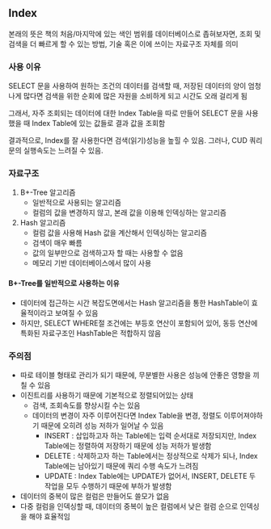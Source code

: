 ## Index

본래의 뜻은 책의 처음/마지막에 있는 색인
범위를 데이터베이스로 좁혀보자면, 조회 및 검색을 더 빠르게 할 수 있는 방법, 기술 혹은 이에 쓰이는 자료구조 자체를 의미

### 사용 이유

SELECT 문을 사용하여 원하는 조건의 데이터를 검색할 때, 저장된 데이터의 양이 엄청나게 많다면 검색을 위한 순회에 많은 자원을 소비하게 되고 시간도 오래 걸리게 됨

그래서, 자주 조회되는 데이터에 대한 Index Table을 따로 만들어 SELECT 문을 사용했을 때 Index Table에 있는 값들로 결과 값을 조회함

결과적으로, Index를 잘 사용한다면 검색(읽기)성능을 높힐 수 있음.
그러나, CUD 쿼리문의 실행속도는 느려질 수 있음.

### 자료구조

1. B+-Tree 알고리즘
   - 일반적으로 사용되는 알고리즘
   - 컬럼의 값을 변경하지 않고, 본래 값을 이용해 인덱싱하는 알고리즘
2. Hash 알고리즘
   - 컬럼 값을 사용해 Hash 값을 계산해서 인덱싱하는 알고리즘
   - 검색이 매우 빠름
   - 값의 일부만으로 검색하고자 할 때는 사용할 수 없음
   - 메모리 기반 데이터베이스에서 많이 사용

#### B+-Tree를 일반적으로 사용하는 이유

- 데이터에 접근하는 시간 복잡도면에서는 Hash 알고리즘을 통한 HashTable이 효율적이라고 보여질 수 있음
- 하지만, SELECT WHERE절 조건에는 부등호 연산이 포함되어 있어, 동등 연산에 특화된 자료구조인 HashTable은 적합하지 않음

### 주의점

- 따로 테이블 형태로 관리가 되기 때문에, 무분별한 사용은 성능에 안좋은 영향을 끼칠 수 있음
- 이진트리를 사용하기 때문에 기본적으로 정렬되어있는 상태
  - 검색, 조회속도를 향상시킬 수는 있음
  - 데이터의 변경이 자주 이루어진다면 Index Table을 변경, 정렬도 이루어져야하기 때문에 오히려 성능 저하가 일어날 수 있음
    - INSERT : 삽입하고자 하는 Table에는 입력 순서대로 저장되지만, Index Table에는 정렬하여 저장하기 때문에 성능 저하가 발생함
    - DELETE : 삭제하고자 하는 Table에서는 정상적으로 삭제가 되나, Index Table에는 남아있기 때문에 쿼리 수행 속도가 느려짐
    - UPDATE : Index Table에는 UPDATE가 없어서, INSERT, DELETE 두 작업을 모두 수행하기 때문에 부하가 발생함
- 데이터의 중복이 많은 컬럼은 만들어도 쓸모가 없음
- 다중 컬럼을 인덱싱할 때, 데이터의 중복이 높은 컬럼에서 낮은 컬럼 순으로 인덱싱을 해야 효율적임
